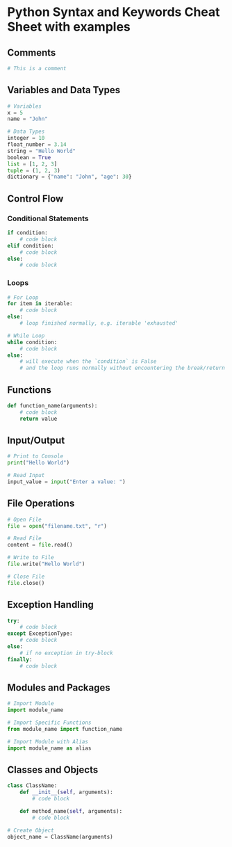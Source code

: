 # Python Syntax and Keywords Cheat Sheet with examples

## Comments

``` python
# This is a comment
```

## Variables and Data Types

``` python
# Variables
x = 5
name = "John"

# Data Types
integer = 10
float_number = 3.14
string = "Hello World"
boolean = True
list = [1, 2, 3]
tuple = (1, 2, 3)
dictionary = {"name": "John", "age": 30}
```

## Control Flow

### Conditional Statements

``` python
if condition:
    # code block
elif condition:
    # code block
else:
    # code block
```

### Loops

``` python
# For Loop
for item in iterable:
    # code block
else:
    # loop finished normally, e.g. iterable 'exhausted'

# While Loop
while condition:
    # code block
else:
    # will execute when the `condition` is False 
    # and the loop runs normally without encountering the break/return statements
```

## Functions

``` python
def function_name(arguments):
    # code block
    return value
```

## Input/Output

``` python
# Print to Console
print("Hello World")

# Read Input
input_value = input("Enter a value: ")
```

## File Operations

``` python
# Open File
file = open("filename.txt", "r")

# Read File
content = file.read()

# Write to File
file.write("Hello World")

# Close File
file.close()
```

## Exception Handling

``` python
try:
    # code block
except ExceptionType:
    # code block
else:
    # if no exception in try-block
finally:
    # code block
```

## Modules and Packages

``` python
# Import Module
import module_name

# Import Specific Functions
from module_name import function_name

# Import Module with Alias
import module_name as alias
```

## Classes and Objects

``` python
class ClassName:
    def __init__(self, arguments):
        # code block

    def method_name(self, arguments):
        # code block

# Create Object
object_name = ClassName(arguments)
```


## 


``` python

```


## 


``` python

```


## 


``` python

```


## 


``` python

```


## 


``` python

```


## 


``` python

```


## 


``` python

```


## 


``` python

```


## 


``` python

```


## 


``` python

```


## 


``` python

```


## 


``` python

```


## 


``` python

```


## 


``` python

```


## 


``` python

```

